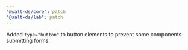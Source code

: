 ```yaml
---
"@salt-ds/core": patch
"@salt-ds/lab": patch
---
```


Added `type="button"` to button elements to prevent some components submitting forms.
